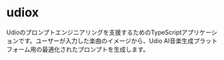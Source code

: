 # udiox
Udioのプロンプトエンジニアリングを支援するためのTypeScriptアプリケーションです。ユーザーが入力した楽曲のイメージから、Udio AI音楽生成プラットフォーム用の最適化されたプロンプトを生成します。
